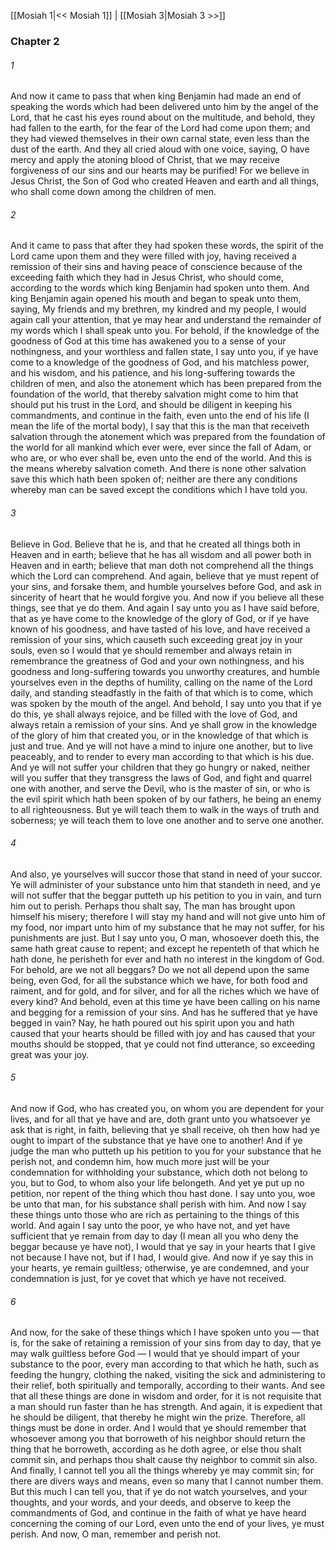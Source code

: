 [[Mosiah 1|<< Mosiah 1]]  |  [[Mosiah 3|Mosiah 3 >>]]

### Chapter 2
###### 1
And now it came to pass that when king Benjamin had made an end of speaking the words which had been delivered unto him by the angel of the Lord, that he cast his eyes round about on the multitude, and behold, they had fallen to the earth, for the fear of the Lord had come upon them; and they had viewed themselves in their own carnal state, even less than the dust of the earth. And they all cried aloud with one voice, saying, O have mercy and apply the atoning blood of Christ, that we may receive forgiveness of our sins and our hearts may be purified! For we believe in Jesus Christ, the Son of God who created Heaven and earth and all things, who shall come down among the children of men.

###### 2
And it came to pass that after they had spoken these words, the spirit of the Lord came upon them and they were filled with joy, having received a remission of their sins and having peace of conscience because of the exceeding faith which they had in Jesus Christ, who should come, according to the words which king Benjamin had spoken unto them. And king Benjamin again opened his mouth and began to speak unto them, saying, My friends and my brethren, my kindred and my people, I would again call your attention, that ye may hear and understand the remainder of my words which I shall speak unto you. For behold, if the knowledge of the goodness of God at this time has awakened you to a sense of your nothingness, and your worthless and fallen state, I say unto you, if ye have come to a knowledge of the goodness of God, and his matchless power, and his wisdom, and his patience, and his long-suffering towards the children of men, and also the atonement which has been prepared from the foundation of the world, that thereby salvation might come to him that should put his trust in the Lord, and should be diligent in keeping his commandments, and continue in the faith, even unto the end of his life (I mean the life of the mortal body), I say that this is the man that receiveth salvation through the atonement which was prepared from the foundation of the world for all mankind which ever were, ever since the fall of Adam, or who are, or who ever shall be, even unto the end of the world. And this is the means whereby salvation cometh. And there is none other salvation save this which hath been spoken of; neither are there any conditions whereby man can be saved except the conditions which I have told you.

###### 3
Believe in God. Believe that he is, and that he created all things both in Heaven and in earth; believe that he has all wisdom and all power both in Heaven and in earth; believe that man doth not comprehend all the things which the Lord can comprehend. And again, believe that ye must repent of your sins, and forsake them, and humble yourselves before God, and ask in sincerity of heart that he would forgive you. And now if you believe all these things, see that ye do them. And again I say unto you as I have said before, that as ye have come to the knowledge of the glory of God, or if ye have known of his goodness, and have tasted of his love, and have received a remission of your sins, which causeth such exceeding great joy in your souls, even so I would that ye should remember and always retain in remembrance the greatness of God and your own nothingness, and his goodness and long-suffering towards you unworthy creatures, and humble yourselves even in the depths of humility, calling on the name of the Lord daily, and standing steadfastly in the faith of that which is to come, which was spoken by the mouth of the angel. And behold, I say unto you that if ye do this, ye shall always rejoice, and be filled with the love of God, and always retain a remission of your sins. And ye shall grow in the knowledge of the glory of him that created you, or in the knowledge of that which is just and true. And ye will not have a mind to injure one another, but to live peaceably, and to render to every man according to that which is his due. And ye will not suffer your children that they go hungry or naked, neither will you suffer that they transgress the laws of God, and fight and quarrel one with another, and serve the Devil, who is the master of sin, or who is the evil spirit which hath been spoken of by our fathers, he being an enemy to all righteousness. But ye will teach them to walk in the ways of truth and soberness; ye will teach them to love one another and to serve one another.

###### 4
And also, ye yourselves will succor those that stand in need of your succor. Ye will administer of your substance unto him that standeth in need, and ye will not suffer that the beggar putteth up his petition to you in vain, and turn him out to perish. Perhaps thou shalt say, The man has brought upon himself his misery; therefore I will stay my hand and will not give unto him of my food, nor impart unto him of my substance that he may not suffer, for his punishments are just. But I say unto you, O man, whosoever doeth this, the same hath great cause to repent; and except he repenteth of that which he hath done, he perisheth for ever and hath no interest in the kingdom of God. For behold, are we not all beggars? Do we not all depend upon the same being, even God, for all the substance which we have, for both food and raiment, and for gold, and for silver, and for all the riches which we have of every kind? And behold, even at this time ye have been calling on his name and begging for a remission of your sins. And has he suffered that ye have begged in vain? Nay, he hath poured out his spirit upon you and hath caused that your hearts should be filled with joy and has caused that your mouths should be stopped, that ye could not find utterance, so exceeding great was your joy.

###### 5
And now if God, who has created you, on whom you are dependent for your lives, and for all that ye have and are, doth grant unto you whatsoever ye ask that is right, in faith, believing that ye shall receive, oh then how had ye ought to impart of the substance that ye have one to another! And if ye judge the man who putteth up his petition to you for your substance that he perish not, and condemn him, how much more just will be your condemnation for withholding your substance, which doth not belong to you, but to God, to whom also your life belongeth. And yet ye put up no petition, nor repent of the thing which thou hast done. I say unto you, woe be unto that man, for his substance shall perish with him. And now I say these things unto those who are rich as pertaining to the things of this world. And again I say unto the poor, ye who have not, and yet have sufficient that ye remain from day to day (I mean all you who deny the beggar because ye have not), I would that ye say in your hearts that I give not because I have not, but if I had, I would give. And now if ye say this in your hearts, ye remain guiltless; otherwise, ye are condemned, and your condemnation is just, for ye covet that which ye have not received.

###### 6
And now, for the sake of these things which I have spoken unto you — that is, for the sake of retaining a remission of your sins from day to day, that ye may walk guiltless before God — I would that ye should impart of your substance to the poor, every man according to that which he hath, such as feeding the hungry, clothing the naked, visiting the sick and administering to their relief, both spiritually and temporally, according to their wants. And see that all these things are done in wisdom and order, for it is not requisite that a man should run faster than he has strength. And again, it is expedient that he should be diligent, that thereby he might win the prize. Therefore, all things must be done in order. And I would that ye should remember that whosoever among you that borroweth of his neighbor should return the thing that he borroweth, according as he doth agree, or else thou shalt commit sin, and perhaps thou shalt cause thy neighbor to commit sin also. And finally, I cannot tell you all the things whereby ye may commit sin; for there are divers ways and means, even so many that I cannot number them. But this much I can tell you, that if ye do not watch yourselves, and your thoughts, and your words, and your deeds, and observe to keep the commandments of God, and continue in the faith of what ye have heard concerning the coming of our Lord, even unto the end of your lives, ye must perish. And now, O man, remember and perish not.